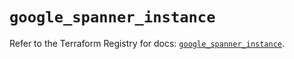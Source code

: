 # `google_spanner_instance`

Refer to the Terraform Registry for docs: [`google_spanner_instance`](https://registry.terraform.io/providers/hashicorp/google-beta/6.7.0/docs/resources/google_spanner_instance).
